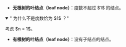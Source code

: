 <ul>
<li><strong>无根树的叶结点（leaf node）</strong>：度数不超过 $1$ 的结点。</li>
</ul>
<details open class="question"><summary>" 为什么不是度数恰为 $1$ ？"</summary><p>考虑 $n = 1$。</p></details>
<ul>
<li><strong>有根树的叶结点（leaf node）</strong>：没有子结点的结点。</li>
</ul>
